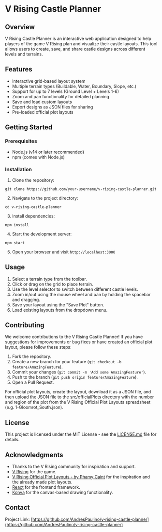 # V Rising Castle Planner

## Overview

V Rising Castle Planner is an interactive web application designed to help players of the game V Rising plan and visualize their castle layouts. This tool allows users to create, save, and share castle designs across different levels and terrains.

## Features

- Interactive grid-based layout system
- Multiple terrain types (Buildable, Water, Boundary, Slope, etc.)
- Support for up to 7 levels (Ground Level + Levels 1-6)
- Zoom and pan functionality for detailed planning
- Save and load custom layouts
- Export designs as JSON files for sharing
- Pre-loaded official plot layouts

## Getting Started

### Prerequisites

- Node.js (v14 or later recommended)
- npm (comes with Node.js)

### Installation

1. Clone the repository:

```
git clone https://github.com/your-username/v-rising-castle-planner.git
```

2. Navigate to the project directory:

```
cd v-rising-castle-planner
```

3. Install dependencies:

```
npm install
```

4. Start the development server:

```
npm start
```

5. Open your browser and visit `http://localhost:3000`

## Usage

1. Select a terrain type from the toolbar.
2. Click or drag on the grid to place terrain.
3. Use the level selector to switch between different castle levels.
4. Zoom in/out using the mouse wheel and pan by holding the spacebar and dragging.
5. Save your layout using the "Save Plot" button.
6. Load existing layouts from the dropdown menu.

## Contributing

We welcome contributions to the V Rising Castle Planner! If you have suggestions for improvements or bug fixes or have created an official plot layout, please follow these steps:

1. Fork the repository.
2. Create a new branch for your feature (`git checkout -b feature/AmazingFeature`).
3. Commit your changes (`git commit -m 'Add some AmazingFeature'`).
4. Push to the branch (`git push origin feature/AmazingFeature`).
5. Open a Pull Request.

For official plot layouts, create the layout, download it as a JSON file, and then upload the JSON file to the src/officialPlots directory with the number and region of the plot from the V Rising Official Plot Layouts spreadsheet (e.g. 1-Gloomrot_South.json).

## License

This project is licensed under the MIT License - see the [LICENSE.md](LICENSE.md) file for details.

## Acknowledgments

- Thanks to the V Rising community for inspiration and support.
- [V Rising](https://store.steampowered.com/app/109600/V_Rising/) for the game.
- [V Rising Official Plot Layouts - by Phamy Caint](https://docs.google.com/spreadsheets/d/1OLBUKdDrF2NbDwPJ5M5kRsKu7_iEVi8CHelbGYg1fFk/edit?gid=921827187#gid=921827187) for the inspiration and the already made plot layouts.
- [React](https://reactjs.org/) for the frontend framework.
- [Konva](https://konvajs.org/) for the canvas-based drawing functionality.

## Contact

Project Link: [https://github.com/AndresPaulino/v-rising-castle-planner](https://github.com/AndresPaulino/v-rising-castle-planner)
